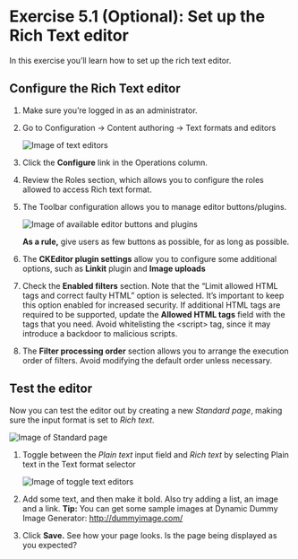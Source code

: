 # Exercise 5.1 (Optional): Set up the Rich Text editor

In this exercise you’ll learn how to set up the rich text editor.

## Configure the Rich Text editor

1. Make sure you’re logged in as an administrator.
2.  Go to Configuration → Content authoring → Text formats and editors

    <img src="../.gitbook/assets/2.png" alt="Image of text editors" data-size="original">
3. Click the **Configure** link in the Operations column.
4. Review the Roles section, which allows you to configure the roles allowed to access Rich text format.
5.  The Toolbar configuration allows you to manage editor buttons/plugins.

    <img src="../.gitbook/assets/3 (1).png" alt="Image of available editor buttons and plugins" data-size="original">

    **As a rule,** give users as few buttons as possible, for as long as possible.
6. The **CKEditor plugin settings** allow you to configure some additional options, such as **Linkit** plugin and **Image uploads**
7. Check the **Enabled filters** section. Note that the “Limit allowed HTML tags and correct faulty HTML” option is selected. It’s important to keep this option enabled for increased security. If additional HTML tags are required to be supported, update the **Allowed HTML tags** field with the tags that you need. Avoid whitelisting the \<script> tag, since it may introduce a backdoor to malicious scripts.
8. The **Filter processing order** section allows you to arrange the execution order of filters. Avoid modifying the default order unless necessary.

## Test the editor

Now you can test the editor out by creating a new _Standard page_, making sure the input format is set to _Rich text_.

![Image of Standard page](<../.gitbook/assets/4 (2).png>)

1.  Toggle between the _Plain text_ input field and _Rich text_ by selecting Plain text in the Text format selector

    <img src="../.gitbook/assets/5 (1).png" alt="Image of toggle text editors" data-size="original">
2. Add some text, and then make it bold. Also try adding a list, an image and a link. **Tip:** You can get some sample images at Dynamic Dummy Image Generator: http://dummyimage.com/
3. Click **Save.** See how your page looks. Is the page being displayed as you expected?
